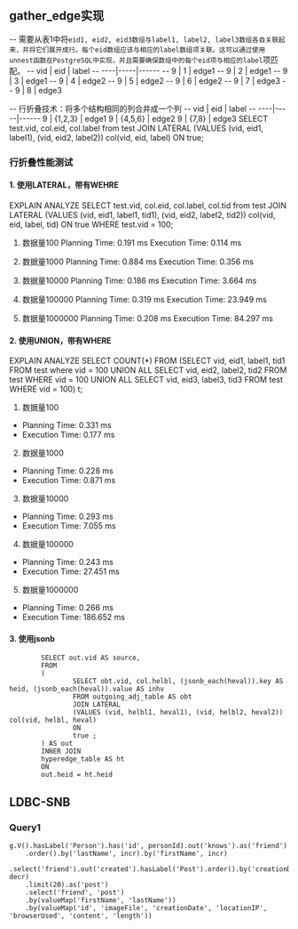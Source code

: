 ## gather_edge实现
-- 需要从表1中将`eid1, eid2, eid3数组与label1, label2, label3数组各自关联起来，并将它们展开成行。每个eid数组应该与相应的label数组项关联。这可以通过使用unnest函数在PostgreSQL中实现，并且需要确保数组中的每个eid项与相应的label`项匹配。
-- vid | eid | label
-- ----|-----|------
-- 9   | 1   | edge1
-- 9   | 2   | edge1
-- 9   | 3   | edge1
-- 9   | 4   | edge2
-- 9   | 5   | edge2
-- 9   | 6   | edge2
-- 9   | 7   | edge3
-- 9   | 8   | edge3

-- 行折叠技术：将多个结构相同的列合并成一个列
-- vid | eid | label
-- ----|-----|------
9   | {1,2,3}   | edge1
9   | {4,5,6}   | edge2
9   | {7,8}   | edge3
SELECT test.vid, col.eid, col.label from test JOIN LATERAL (VALUES (vid, eid1, label1), (vid, eid2, label2)) col(vid, eid, label) ON true;

### 行折叠性能测试
#### 1. 使用LATERAL，带有WEHRE
EXPLAIN ANALYZE SELECT test.vid, col.eid, col.label, col.tid from test JOIN LATERAL (VALUES (vid, eid1, label1, tid1), (vid, eid2, label2, tid2)) col(vid, eid, label, tid) ON true WHERE test.vid = 100;

1. 数据量100
 Planning Time: 0.191 ms
 Execution Time: 0.114 ms

2. 数据量1000
 Planning Time: 0.884 ms
 Execution Time: 0.356 ms

3. 数据量10000
 Planning Time: 0.186 ms
 Execution Time: 3.664 ms

4. 数据量100000
 Planning Time: 0.319 ms
 Execution Time: 23.949 ms

5. 数据量1000000
 Planning Time: 0.208 ms
 Execution Time: 84.297 ms

#### 2. 使用UNION，带有WHERE
EXPLAIN ANALYZE SELECT COUNT(*) FROM (SELECT vid, eid1, label1, tid1 FROM test where vid = 100 UNION ALL SELECT vid, eid2, label2, tid2 FROM test WHERE vid = 100 UNION ALL SELECT vid, eid3, label3, tid3 FROM test WHERE vid = 100) t;

1. 数据量100
 * Planning Time: 0.331 ms
 * Execution Time: 0.177 ms

2. 数据量1000
* Planning Time: 0.228 ms
* Execution Time: 0.871 ms

3. 数据量10000
* Planning Time: 0.293 ms
* Execution Time: 7.055 ms

4. 数据量100000
* Planning Time: 0.243 ms
* Execution Time: 27.451 ms

5. 数据量1000000
* Planning Time: 0.266 ms
* Execution Time: 186.652 ms

#### 3. 使用jsonb
            SELECT out.vid AS source, 
            FROM 
            (
                    SELECT obt.vid, col.helbl, (jsonb_each(heval)).key AS heid, (jsonb_each(heval)).value AS inhv
                    FROM outgoing_adj_table AS obt
                    JOIN LATERAL 
                    (VALUES (vid, helbl1, heval1), (vid, helbl2, heval2)) col(vid, helbl, heval) 
                    ON 
                    true ;
            ) AS out
            INNER JOIN
            hyperedge_table AS ht
            ON
            out.heid = ht.heid

## LDBC-SNB

### Query1

```Gremlin
g.V().hasLabel('Person').has('id', personId).out('knows').as('friend')
    .order().by('lastName', incr).by('firstName', incr)
    .select('friend').out('created').hasLabel('Post').order().by('creationDate', decr)
    .limit(20).as('post')
    .select('friend', 'post')
    .by(valueMap('firstName', 'lastName'))
    .by(valueMap('id', 'imageFile', 'creationDate', 'locationIP', 'browserUsed', 'content', 'length'))
```